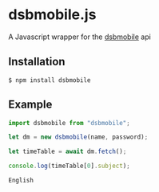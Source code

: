 # dsbmobile.js

A Javascript wrapper for the [dsbmobile](https://dsbmobile.de) api

## Installation

```
$ npm install dsbmobile
```

## Example

```js
import dsbmobile from "dsbmobile";

let dm = new dsbmobile(name, password);

let timeTable = await dm.fetch();

console.log(timeTable[0].subject);
```

```
English
```
